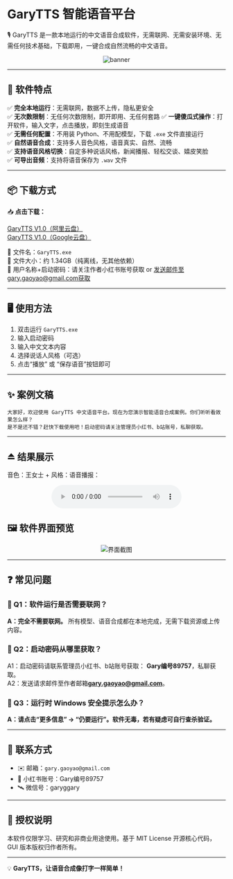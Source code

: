 # GaryTTS 智能语音平台

🎙️ GaryTTS 是一款本地运行的中文语音合成软件，无需联网、无需安装环境、无需任何技术基础，下载即用，一键合成自然流畅的中文语音。

<p align="center"> <img src="https://github.com/user-attachments/assets/b74cd75e-34da-46c0-89d0-9d16fbd149e9" alt="banner" /> </p>


---

## 🧩 软件特点

✅ **完全本地运行**：无需联网，数据不上传，隐私更安全  
✅ **无次数限制**：无任何次数限制，即开即用、无任何套路
✅ **一键傻瓜式操作**：打开软件，输入文字，点击播放，即刻生成语音  
✅ **无需任何配置**：不用装 Python、不用配模型，下载 `.exe` 文件直接运行  
✅ **自然语音合成**：支持多人音色风格，语音真实、自然、流畅  
✅ **支持语音风格切换**：自定多种说话风格，新闻播报、轻松交谈、嬉皮笑脸  
✅ **可导出音频**：支持将语音保存为 `.wav` 文件  

---

## 📦 下载方式

📥 **点击下载：** 

[GaryTTS V1.0（阿里云盘）](https://www.alipan.com/s/yyh1oT48QkG)  
[GaryTTS V1.0（Google云盘）](https://drive.google.com/file/d/13qG9c7UpZoKC8J5KwIEzIt41Tpd3zJd8/view?usp=sharing)

📁 文件名：`GaryTTS.exe`  
📌 文件大小：约 1.34GB（纯离线，无其他依赖）  
🔐 用户名称+启动密码：请关注作者小红书账号获取 or 发送邮件至gary.gaoyao@gmail.com获取

---

## 🖥️ 使用方法

1. 双击运行 `GaryTTS.exe`  
2. 输入启动密码  
3. 输入中文文本内容  
4. 选择说话人风格（可选）  
5. 点击“播放” 或 “保存语音”按钮即可

---

## ✨ 案例文稿

```text
大家好，欢迎使用 GaryTTS 中文语音平台。现在为您演示智能语音合成案例。你们听听看效果怎么样？
是不是还不错？赶快下载使用吧！启动密码请关注管理员小红书、b站账号，私聊获取。
```
---

## ⏏️ 结果展示
音色：王女士 + 风格：语音播报：
<p align="center"> <audio controls> <source src="https://github.com/GaryGaoYao/GaryTTS/raw/main/example/ding+bobao.wav" type="audio/wav"> 您的浏览器不支持音频播放。 </audio> </p>



## 🖼️ 软件界面预览

<p align="center">
  <img src="https://github.com/user-attachments/assets/ce05e912-6ecc-42d0-b6aa-6097559ba015" alt="界面截图" />
</p>


---

## ❓ 常见问题

### 💬 Q1：软件运行是否需要联网？
**A：完全不需要联网。** 所有模型、语音合成都在本地完成，无需下载资源或上传内容。

### 💬 Q2：启动密码从哪里获取？
A1：启动密码请联系管理员小红书、b站账号获取： **Gary编号89757**，私聊获取。  
A2：发送请求邮件至作者邮箱**gary.gaoyao@gmail.com**。

### 💬 Q3：运行时 Windows 安全提示怎么办？
**A：请点击“更多信息” -> “仍要运行”。软件无毒，若有疑虑可自行查杀验证。**

---

## 📮 联系方式

- ✉️ 邮箱：`gary.gaoyao@gmail.com`  
- 📢 小红书账号：Gary编号89757
- 🛰️ 微信号：garyggary

---

## 📄 授权说明

本软件仅限学习、研究和非商业用途使用。基于 MIT License 开源核心代码，GUI 版本版权归作者所有。

---

💡 **GaryTTS，让语音合成像打字一样简单！**
